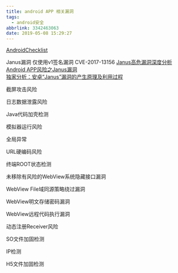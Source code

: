 ```yaml
---
title: android APP 相关漏洞
tags:
  - android安全
abbrlink: 3342463063
date: 2019-05-08 15:29:27
---
```


[AndroidChecklist](https://github.com/guanchao/AndroidChecklist)  

Janus漏洞
仅使用v1签名漏洞
CVE-2017-13156
[Janus高危漏洞深度分析](https://www.freebuf.com/articles/paper/158133.html)  
[Android APP风险之Janus漏洞](https://blog.csdn.net/HDZWo/article/details/80852905)  
[独家分析：安卓“Janus”漏洞的产生原理及利用过程](https://blog.csdn.net/dingxiangtech/article/details/78774237)


截屏攻击风险

日志数据泄露风险

Java代码加壳检测

模拟器运行风险

全局异常

URL硬编码风险

终端ROOT状态检测

未移除有风险的WebView系统隐藏接口漏洞

WebView File域同源策略绕过漏洞

WebView明文存储密码漏洞

WebView远程代码执行漏洞

动态注册Receiver风险

SO文件加固检测

IP检测

H5文件加固检测


